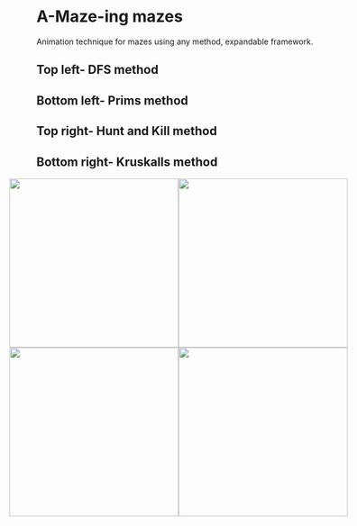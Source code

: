 # A-Maze-ing mazes

Animation technique for mazes using any method, expandable framework.


## Top left- DFS method
## Bottom left- Prims method
## Top right- Hunt and Kill method
## Bottom right- Kruskalls method

<div style="display: flex; justify-content: center;">
    <img src="demos/sped_maze_dfs.gif" width="300">
    <img src="demos/sped_maze_hunt_and_kill.gif" width="300">
</div>
<div style="display: flex; justify-content: center;">
    <img src="demos/sped_maze_prims.gif" width="300">
    <img src="demos/sped_maze_kruskals.gif" width="300">
</div>
   
